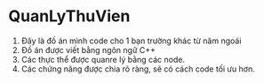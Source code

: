 # QuanLyThuVien
1. Đây là đồ án mình code cho 1 bạn trường khác từ năm ngoái
2. Đồ án được viết bằng ngôn ngữ C++
3. Các thực thể được quanre lý bằng các node.
4. Các chứng năng được chia rõ ràng, sẽ có cách code tối ưu hơn.
